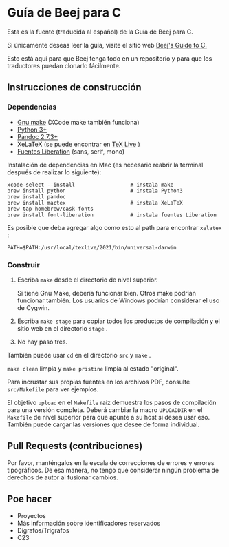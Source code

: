 # Guía de Beej para C

Esta es la fuente (traducida al español) de la Guía de Beej para C.

Si únicamente deseas leer la guía, visite el sitio web [Beej's Guide to C.](https://beej.us/guide/bgc/)

Esto está aquí para que Beej tenga todo en un repositorio y para que los traductores puedan clonarlo fácilmente.

## Instrucciones de construcción

### Dependencias

- [Gnu make](https://www.gnu.org/software/make/) (XCode make también funciona)
- [Python 3+](https://www.python.org/)
- [Pandoc 2.7.3+](https://pandoc.org/)
- XeLaTeX (se puede encontrar en [TeX Live](https://www.tug.org/texlive/) )
- [Fuentes Liberation](https://en.wikipedia.org/wiki/Liberation_fonts) (sans, serif, mono)

Instalación de dependencias en Mac (es necesario reabrir la terminal después de realizar lo siguiente):

```
xcode-select --install                  # instala make
brew install python                     # instala Python3
brew install pandoc
brew install mactex                     # instala XeLaTeX
brew tap homebrew/cask-fonts
brew install font-liberation            # instala fuentes Liberation
```

Es posible que deba agregar algo como esto al path para encontrar `xelatex` :

```
PATH=$PATH:/usr/local/texlive/2021/bin/universal-darwin
```

### Construir

1. Escriba `make` desde el directorio de nivel superior.

    Si tiene Gnu Make, debería funcionar bien. Otros make  podrían funcionar también. Los usuarios de Windows podrían considerar el uso de Cygwin.

2. Escriba `make stage` para copiar todos los productos de compilación y el sitio web en el directorio `stage` .

3. No hay paso tres.

También puede usar `cd` en el directorio `src` y `make` .

`make clean` limpia  y `make pristine` limpia al estado "original".

Para incrustar sus propias fuentes en los archivos PDF, consulte `src/Makefile` para ver ejemplos.

El objetivo `upload` en el `Makefile` raíz demuestra los pasos de compilación para una versión completa. Deberá cambiar la macro `UPLOADDIR` en el `Makefile` de nivel superior para que apunte a su host si desea usar eso. También puede cargar las versiones que desee de forma individual.

## Pull Requests (contribuciones)

Por favor, manténgalos en la escala de correcciones de errores y errores tipográficos. De esa manera, no tengo que considerar ningún problema de derechos de autor al fusionar cambios.

## Poe hacer

- Proyectos
- Más información sobre identificadores reservados
- Digrafos/Trigrafos
- C23
